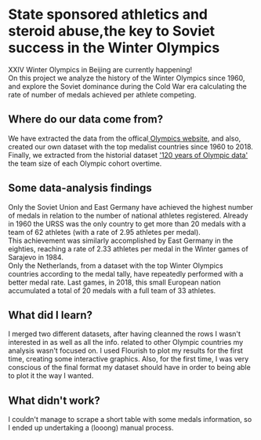 # State sponsored athletics and steroid abuse,the key to Soviet success in the Winter Olympics
XXIV Winter Olympics in Beijing are currently happening!<br>
On this project we analyze the history of the Winter Olympics since 1960, and explore the Soviet dominance during the Cold War era calculating the rate of number of medals achieved per athlete competing. 

<div class="flourish-embed flourish-bar-chart-race" data-src="visualisation/8619561"><script src="https://public.flourish.studio/resources/embed.js"></script></div>

<h2>Where do our data come from?</h2>
 <p>We have extracted the data from the offical<a href="https://olympics.com/"> Olympics website</a>, and also, created our own dataset with the top medalist countries since 1960 to 2018. Finally, we extracted from the historial dataset <a href="https://www.kaggle.com/heesoo37/120-years-of-olympic-history-athletes-and-results">'120 years of Olympic data' </a>the team size of each Olympic cohort overtime.</p>

<h2>Some data-analysis findings</h2>
Only the Soviet Union and East Germany have achieved the highest number of medals in relation to the number of national athletes registered. Already in 1960 the URSS was the only country to get more than 20 medals with a team of 62 athletes (with a rate of 2.95 athletes per medal).
<br>
This achievement was similarly accomplished by East Germany in the eighties, reaching a rate of 2.33 athletes per medal in the Winter games of Sarajevo in 1984. 
</br>
Only the Netherlands, from a dataset with the top Winter Olympics countries according to the medal tally, have repeatedly performed with a better medal rate. Last games, in 2018, this small European nation accumulated a total of 20 medals with a full team of 33 athletes. 

<div class="flourish-embed flourish-scatter" data-src="visualisation/8627414"><script src="https://public.flourish.studio/resources/embed.js"></script></div>

<h2>What did I learn?</h2>
I merged two different datasets, after having cleanned the rows I wasn't interested in as well as all the info. related to other Olympic countries my analysis wasn't focused on. I used Flourish to plot my results for the first time, creating some interactive graphics. Also, for the first time, I was very conscious of the final format my dataset should have in order to being able to plot it the way I wanted. 

<h2>What didn't work?</h2>
I couldn't manage to scrape a short table with some medals information, so I ended up undertaking a (looong) manual process. 
